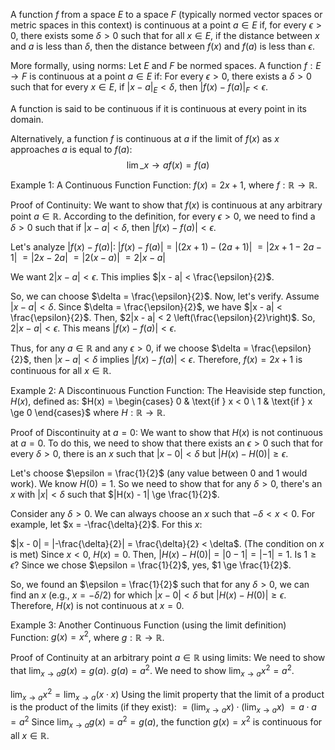 A function $f$ from a space $E$ to a space $F$ (typically normed vector spaces or metric spaces in this context) is continuous at a point $a \in E$ if, for every $\epsilon > 0$, there exists some $\delta > 0$ such that for all $x \in E$, if the distance between $x$ and $a$ is less than $\delta$, then the distance between $f(x)$ and $f(a)$ is less than $\epsilon$.

More formally, using norms: Let $E$ and $F$ be normed spaces. A function $f: E \to F$ is continuous at a point $a \in E$ if: For every $\epsilon > 0$, there exists a $\delta > 0$ such that for every $x \in E$, if $|x - a|_E < \delta$, then $|f(x) - f(a)|_F < \epsilon$.

A function is said to be continuous if it is continuous at every point in its domain.

Alternatively, a function $f$ is continuous at $a$ if the limit of $f(x)$ as $x$ approaches $a$ is equal to $f(a)$: $$ \lim\_{x \to a} f(x) = f(a) $$

Example 1: A Continuous Function
Function: $f(x) = 2x + 1$, where $f: \mathbb{R} \to \mathbb{R}$.

Proof of Continuity: We want to show that $f(x)$ is continuous at any arbitrary point $a \in \mathbb{R}$. According to the definition, for every $\epsilon > 0$, we need to find a $\delta > 0$ such that if $|x - a| < \delta$, then $|f(x) - f(a)| < \epsilon$.

Let's analyze $|f(x) - f(a)|$: $|f(x) - f(a)| = |(2x + 1) - (2a + 1)|$ $= |2x + 1 - 2a - 1|$ $= |2x - 2a|$ $= |2(x - a)|$ $= 2|x - a|$

We want $2|x - a| < \epsilon$. This implies $|x - a| < \frac{\epsilon}{2}$.

So, we can choose $\delta = \frac{\epsilon}{2}$. Now, let's verify. Assume $|x - a| < \delta$. Since $\delta = \frac{\epsilon}{2}$, we have $|x - a| < \frac{\epsilon}{2}$. Then, $2|x - a| < 2 \left(\frac{\epsilon}{2}\right)$. So, $2|x - a| < \epsilon$. This means $|f(x) - f(a)| < \epsilon$.

Thus, for any $a \in \mathbb{R}$ and any $\epsilon > 0$, if we choose $\delta = \frac{\epsilon}{2}$, then $|x - a| < \delta$ implies $|f(x) - f(a)| < \epsilon$. Therefore, $f(x) = 2x + 1$ is continuous for all $x \in \mathbb{R}$.

Example 2: A Discontinuous Function
Function: The Heaviside step function, $H(x)$, defined as: $H(x) = \begin{cases} 0 & \text{if } x < 0 \ 1 & \text{if } x \ge 0 \end{cases}$ where $H: \mathbb{R} \to \mathbb{R}$.

Proof of Discontinuity at $a = 0$: We want to show that $H(x)$ is not continuous at $a = 0$. To do this, we need to show that there exists an $\epsilon > 0$ such that for every $\delta > 0$, there is an $x$ such that $|x - 0| < \delta$ but $|H(x) - H(0)| \ge \epsilon$.

Let's choose $\epsilon = \frac{1}{2}$ (any value between 0 and 1 would work). We know $H(0) = 1$. So we need to show that for any $\delta > 0$, there's an $x$ with $|x| < \delta$ such that $|H(x) - 1| \ge \frac{1}{2}$.

Consider any $\delta > 0$. We can always choose an $x$ such that $-\delta < x < 0$. For example, let $x = -\frac{\delta}{2}$. For this $x$:

$|x - 0| = |-\frac{\delta}{2}| = \frac{\delta}{2} < \delta$. (The condition on $x$ is met)
Since $x < 0$, $H(x) = 0$.
Then, $|H(x) - H(0)| = |0 - 1| = |-1| = 1$.
Is $1 \ge \epsilon$? Since we chose $\epsilon = \frac{1}{2}$, yes, $1 \ge \frac{1}{2}$.

So, we found an $\epsilon = \frac{1}{2}$ such that for any $\delta > 0$, we can find an $x$ (e.g., $x = -\delta/2$) for which $|x - 0| < \delta$ but $|H(x) - H(0)| \ge \epsilon$. Therefore, $H(x)$ is not continuous at $x = 0$.

Example 3: Another Continuous Function (using the limit definition)
Function: $g(x) = x^2$, where $g: \mathbb{R} \to \mathbb{R}$.

Proof of Continuity at an arbitrary point $a \in \mathbb{R}$ using limits: We need to show that $\lim_{x \to a} g(x) = g(a)$. $g(a) = a^2$. We need to show $\lim_{x \to a} x^2 = a^2$.

$\lim_{x \to a} x^2 = \lim_{x \to a} (x \cdot x)$ Using the limit property that the limit of a product is the product of the limits (if they exist): $= (\lim_{x \to a} x) \cdot (\lim_{x \to a} x)$ $= a \cdot a$ $= a^2$ Since $\lim_{x \to a} g(x) = a^2 = g(a)$, the function $g(x) = x^2$ is continuous for all $x \in \mathbb{R}$.

